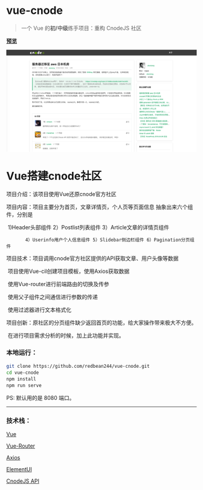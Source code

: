 # vue-cnode

> 一个 Vue 的**初/中级**练手项目：重构 CnodeJS 社区

[**预览**](https://redbean244.github.io/vue-cnode/cnode/dist/#/)



![vue](https://github.com/redbean244/vue-cnode/blob/master/cnode/dist/static/vue.png)



# Vue搭建cnode社区

项目介绍：该项目使用Vue还原cnode官方社区

项目内容：项目主要分为首页，文章详情页，个人页等页面信息
         抽象出来六个组件，分别是
         
​		     1)Header头部组件 2）Postlist列表组件 3）Article文章的详情页组件

  		   4）Userinfo用户个人信息组件 5）Slidebar侧边栏组件 6）Pagination分页组件

项目技术：项目调用cnode官方社区提供的API获取文章、用户头像等数据 

​		     项目使用Vue-cil创建项目模板，使用Axios获取数据

​   		 使用Vue-router进行前端路由的切换及传参

​        使用父子组件之间通信进行参数的传递

​        使用过滤器进行文本格式化

项目创新：原社区的分页组件缺少返回首页的功能，给大家操作带来极大不方便。

​    	    在进行项目需求分析的时候，加上此功能并实现。





### 本地运行：


```bash
git clone https://github.com/redbean244/vue-cnode.git
cd vue-cnode
npm install
npm run serve
```

PS: 默认用的是 8080 端口。

---

### 技术栈：

[Vue](https://cn.vuejs.org/)

[Vue-Router](https://router.vuejs.org/zh-cn/)

[Axios](https://github.com/axios/axios)

[ElementUI](http://element.eleme.io/)

[CnodeJS API](https://cnodejs.org/api)
